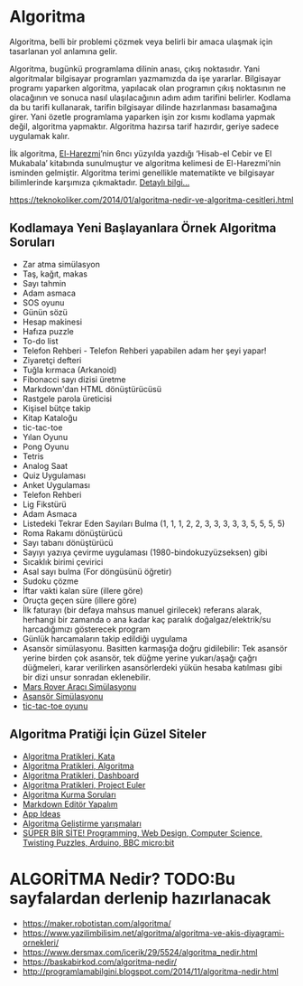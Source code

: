 # Algoritma

Algoritma, belli bir problemi çözmek veya belirli bir amaca ulaşmak için tasarlanan yol anlamına gelir.

Algoritma, bugünkü programlama dilinin anası, çıkış noktasıdır. Yani algoritmalar bilgisayar programları yazmamızda da işe yararlar. Bilgisayar programı yaparken algoritma, yapılacak olan programın çıkış noktasının ne olacağının ve sonuca nasıl ulaşılacağının adım adım tarifini belirler. Kodlama da bu tarifi kullanarak, tarifin bilgisayar dilinde hazırlanması basamağına girer. Yani özetle programlama yaparken işin zor kısmı kodlama yapmak değil, algoritma yapmaktır. Algoritma hazırsa tarif hazırdır, geriye sadece uygulamak kalır.

İlk algoritma, [El-Harezmi](https://www.ilkkimbuldu.com/harizmi-kimdir/)’nin 6ncı yüzyılda yazdığı ‘Hisab-el Cebir ve El Mukabala’ kitabında sunulmuştur ve algoritma kelimesi de El-Harezmi’nin isminden gelmiştir. Algoritma terimi genellikle matematikte ve bilgisayar bilimlerinde karşımıza çıkmaktadır. [Detaylı bilgi...](https://teknokoliker.com/2014/01/algoritma-nedir-ve-algoritma-cesitleri.html)

https://teknokoliker.com/2014/01/algoritma-nedir-ve-algoritma-cesitleri.html

## Kodlamaya Yeni Başlayanlara Örnek Algoritma Soruları
- Zar atma simülasyon 
- Taş, kağıt, makas
- Sayı tahmin
- Adam asmaca
- SOS oyunu
- Günün sözü
- Hesap makinesi
- Hafıza puzzle
- To-do list 
- Telefon Rehberi - Telefon Rehberi yapabilen adam her şeyi yapar!
- Ziyaretçi defteri
- Tuğla kırmaca (Arkanoid) 
- Fibonacci sayı dizisi üretme
- Markdown'dan HTML dönüştürücüsü
- Rastgele parola üreticisi
- Kişisel bütçe takip
- Kitap Kataloğu
- tic-tac-toe
- Yılan Oyunu
- Pong Oyunu
- Tetris
- Analog Saat
- Quiz Uygulaması
- Anket Uygulaması
- Telefon Rehberi
- Lig Fikstürü
- Adam Asmaca
- Listedeki Tekrar Eden Sayıları Bulma (1, 1, 1, 2, 2, 3, 3, 3, 3, 3, 5, 5, 5, 5)
- Roma Rakamı dönüştürücü
- Sayı tabanı dönüştürücü
- Sayıyı yazıya çevirme uygulaması (1980-bindokuzyüzseksen) gibi
- Sıcaklık birimi çevirici
- Asal sayı bulma (For döngüsünü öğretir)
- Sudoku çözme
- İftar vakti kalan süre (illere göre)
- Oruçta geçen süre (illere göre)
- İlk faturayı (bir defaya mahsus manuel girilecek) referans alarak, herhangi bir zamanda o ana kadar kaç paralık doğalgaz/elektrik/su harcadığımızı gösterecek program
- Günlük harcamaların takip edildiği uygulama
- Asansör simülasyonu. Basitten karmaşığa doğru gidilebilir: Tek asansör yerine birden çok asansör, tek düğme yerine yukarı/aşağı çağrı düğmeleri, karar verilirken asansörlerdeki yükün hesaba katılması gibi bir dizi unsur sonradan eklenebilir.
- [Mars Rover Aracı Simülasyonu](http://kata-log.rocks/mars-rover-kata)
- [Asansör Simülasyonu](http://kata-log.rocks/lift-kata)
- [tic-tac-toe oyunu](http://kata-log.rocks/tic-tac-toe-kata)



## Algoritma Pratiği İçin Güzel Siteler
- [Algoritma Pratikleri, Kata](http://kata-log.rocks/)
- [Algoritma Pratikleri, Algoritma](https://www.hackerrank.com/domains/algorithms)
- [Algoritma Pratikleri, Dashboard](https://www.hackerrank.com/dashboard)
- [Algoritma Pratikleri, Project Euler](https://projecteuler.net/archives)
- [Algoritma Kurma Soruları](https://algoritma-sorulari.blogspot.com/)
- [Markdown Editör Yapalım](https://zerotohero.dev/dashboard/sections/1/lessons/11/your-first-markdown-editor)
- [App Ideas](https://github.com/florinpop17/app-ideas)
- [Algoritma Geliştirme yarışmaları](https://www.coderbyte.com/challenges/?a=true)
- [SÜPER BİR SİTE! Programming, Web Design, Computer Science, Twisting Puzzles, Arduino, BBC micro:bit](http://multiwingspan.co.uk/)


# ALGORİTMA Nedir? TODO:Bu sayfalardan derlenip hazırlanacak
- https://maker.robotistan.com/algoritma/
- https://www.yazilimbilisim.net/algoritma/algoritma-ve-akis-diyagrami-ornekleri/
- https://www.dersmax.com/icerik/29/5524/algoritma_nedir.html
- https://baskabirkod.com/algoritma-nedir/
- http://programlamabilgini.blogspot.com/2014/11/algoritma-nedir.html

